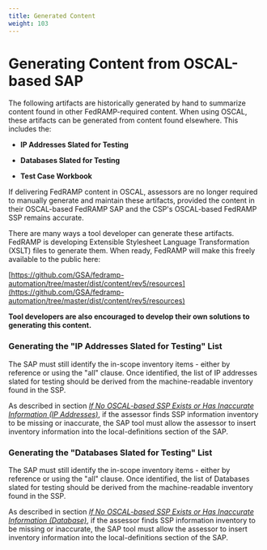 ```yaml
---
title: Generated Content
weight: 103
---
```

# Generating Content from OSCAL-based SAP

The following artifacts are historically generated by hand to summarize
content found in other FedRAMP-required content. When using OSCAL, these
artifacts can be generated from content found elsewhere. This includes
the:

-   **IP Addresses Slated for Testing**

-   **Databases Slated for Testing**

-   **Test Case Workbook**

If delivering FedRAMP content in OSCAL, assessors are no longer required
to manually generate and maintain these artifacts, provided the content
in their OSCAL-based FedRAMP SAP and the CSP\'s OSCAL-based FedRAMP SSP
remains accurate.

There are many ways a tool developer can generate these artifacts.
FedRAMP is developing Extensible Stylesheet Language Transformation
(XSLT) files to generate them. When ready, FedRAMP will make this freely
available to the public here:

[https://github.com/GSA/fedramp-automation/tree/master/dist/content/rev5/resources](https://github.com/GSA/fedramp-automation/tree/master/dist/content/rev5/resources)

**Tool developers are also encouraged to develop their own solutions to generating this content.**

### Generating the \"IP Addresses Slated for Testing\" List

The SAP must still identify the in-scope inventory items - either by
reference or using the \"all\" clause. Once identified, the list of IP
addresses slated for testing should be derived from the machine-readable
inventory found in the SSP.

As described in section [*If No OSCAL-based SSP Exists or Has Inaccurate Information (IP Addresses)*](/documentation/sap/4-sap-template-to-oscal-mapping/#if-no-oscal-based-ssp-exists-or-has-inaccurate-information-ip-addresses), if the assessor finds SSP
information inventory to be missing or inaccurate, the SAP tool must
allow the assessor to insert inventory information into the
local-definitions section of the SAP.

### Generating the \"Databases Slated for Testing\" List

The SAP must still identify the in-scope inventory items - either by
reference or using the \"all\" clause. Once identified, the list of
Databases slated for testing should be derived from the machine-readable
inventory found in the SSP.

As described in section [*If No OSCAL-based SSP Exists or Has Inaccurate Information (Database)*](/documentation/sap/4-sap-template-to-oscal-mapping/#if-no-oscal-based-ssp-exists-or-has-inaccurate-information-database), if the assessor finds SSP
information inventory to be missing or inaccurate, the SAP tool must
allow the assessor to insert inventory information into the
local-definitions section of the SAP.

